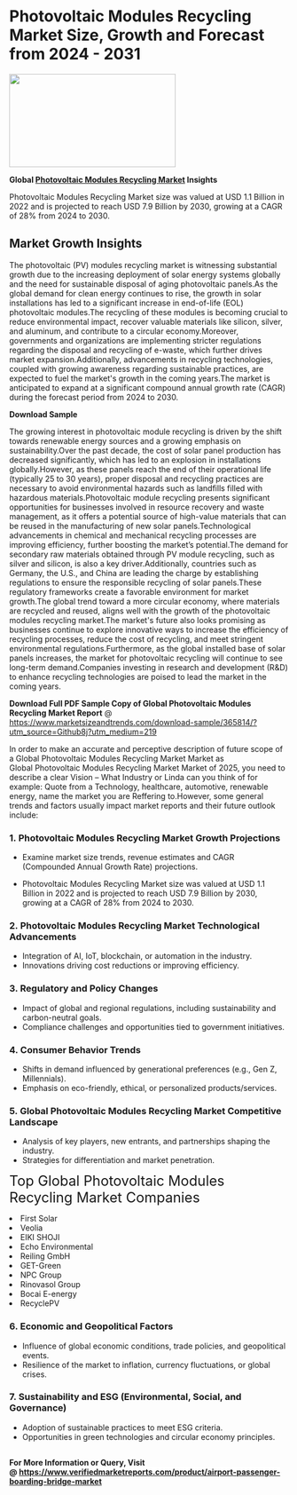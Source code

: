 <H1>Photovoltaic Modules Recycling Market Size, Growth and Forecast from 2024 - 2031</H1><img class="aligncenter size-medium wp-image-584254" src="https://thirdeyenews.in/wp-content/uploads/2024/09/Global-Market-Research-300x168.jpeg" alt="" width="300" height="168" /><p><strong>Global&nbsp;<a href="https://www.marketsizeandtrends.com/download-sample/365814/?utm_source=Github8j?utm_medium=219">Photovoltaic Modules Recycling Market</a> Insights</strong></p><p>Photovoltaic Modules Recycling Market size was valued at USD 1.1 Billion in 2022 and is projected to reach USD 7.9 Billion by 2030, growing at a CAGR of 28% from 2024 to 2030.</p><p><h2>Market Growth Insights</h2> <p>The photovoltaic (PV) modules recycling market is witnessing substantial growth due to the increasing deployment of solar energy systems globally and the need for sustainable disposal of aging photovoltaic panels.As the global demand for clean energy continues to rise, the growth in solar installations has led to a significant increase in end-of-life (EOL) photovoltaic modules.The recycling of these modules is becoming crucial to reduce environmental impact, recover valuable materials like silicon, silver, and aluminum, and contribute to a circular economy.Moreover, governments and organizations are implementing stricter regulations regarding the disposal and recycling of e-waste, which further drives market expansion.Additionally, advancements in recycling technologies, coupled with growing awareness regarding sustainable practices, are expected to fuel the market's growth in the coming years.The market is anticipated to expand at a significant compound annual growth rate (CAGR) during the forecast period from 2024 to 2030.</p> <p><strong>Download Sample</strong></p> <p>The growing interest in photovoltaic module recycling is driven by the shift towards renewable energy sources and a growing emphasis on sustainability.Over the past decade, the cost of solar panel production has decreased significantly, which has led to an explosion in installations globally.However, as these panels reach the end of their operational life (typically 25 to 30 years), proper disposal and recycling practices are necessary to avoid environmental hazards such as landfills filled with hazardous materials.Photovoltaic module recycling presents significant opportunities for businesses involved in resource recovery and waste management, as it offers a potential source of high-value materials that can be reused in the manufacturing of new solar panels.Technological advancements in chemical and mechanical recycling processes are improving efficiency, further boosting the market’s potential.The demand for secondary raw materials obtained through PV module recycling, such as silver and silicon, is also a key driver.Additionally, countries such as Germany, the U.S., and China are leading the charge by establishing regulations to ensure the responsible recycling of solar panels.These regulatory frameworks create a favorable environment for market growth.The global trend toward a more circular economy, where materials are recycled and reused, aligns well with the growth of the photovoltaic modules recycling market.The market's future also looks promising as businesses continue to explore innovative ways to increase the efficiency of recycling processes, reduce the cost of recycling, and meet stringent environmental regulations.Furthermore, as the global installed base of solar panels increases, the market for photovoltaic recycling will continue to see long-term demand.Companies investing in research and development (R&D) to enhance recycling technologies are poised to lead the market in the coming years.<p><span class=""><strong>Download Full PDF Sample Copy of Global Photovoltaic Modules Recycling Market Report</strong> @ <a href="https://www.marketsizeandtrends.com/download-sample/365814/?utm_source=Github8j?utm_medium=219" target="_blank">https://www.marketsizeandtrends.com/download-sample/365814/?utm_source=Github8j?utm_medium=219</a></span></p><p>In order to make an accurate and perceptive description of future scope of a Global&nbsp;Photovoltaic Modules Recycling Market Market as Global&nbsp;Photovoltaic Modules Recycling Market Market of 2025, you need to describe a clear Vision &ndash; What Industry or Linda can you think of for example: Quote from a Technology, healthcare, automotive, renewable energy, name the market you are Reffering to.However, some general trends and factors usually impact market reports and their future outlook include:</p><h3>1.&nbsp;<strong>Photovoltaic Modules Recycling Market Growth Projections</strong></h3><ul><li>Examine market size trends, revenue estimates and CAGR (Compounded Annual Growth Rate) projections.</li><li><p>Photovoltaic Modules Recycling Market size was valued at USD 1.1 Billion in 2022 and is projected to reach USD 7.9 Billion by 2030, growing at a CAGR of 28% from 2024 to 2030.</p></li></ul><h3>2.&nbsp;<strong>Photovoltaic Modules Recycling Market Technological Advancements</strong></h3><ul><li>Integration of AI, IoT, blockchain, or automation in the industry.</li><li>Innovations driving cost reductions or improving efficiency.</li></ul><h3>3.&nbsp;<strong>Regulatory and Policy Changes</strong></h3><ul><li>Impact of global and regional regulations, including sustainability and carbon-neutral goals.</li><li>Compliance challenges and opportunities tied to government initiatives.</li></ul><h3>4.&nbsp;<strong>Consumer Behavior Trends</strong></h3><ul><li>Shifts in demand influenced by generational preferences (e.g., Gen Z, Millennials).</li><li>Emphasis on eco-friendly, ethical, or personalized products/services.</li></ul><h3>5.&nbsp;<strong>Global Photovoltaic Modules Recycling Market Competitive Landscape</strong></h3><ul><li>Analysis of key players, new entrants, and partnerships shaping the industry.</li><li>Strategies for differentiation and market penetration.</li></ul><p data-pm-slice="1 1 []"><span style="color: inherit; font-family: inherit; font-size: 25px;">Top Global Photovoltaic Modules Recycling Market Companies</span></p><div class="" data-test-id=""><p><li>First Solar</li><li> Veolia</li><li> EIKI SHOJI</li><li> Echo Environmental</li><li> Reiling GmbH</li><li> GET-Green</li><li> NPC Group</li><li> Rinovasol Group</li><li> Bocai E-energy</li><li> RecyclePV</li></p></div><h3>6.&nbsp;<strong>Economic and Geopolitical Factors</strong></h3><ul><li>Influence of global economic conditions, trade policies, and geopolitical events.</li><li>Resilience of the market to inflation, currency fluctuations, or global crises.</li></ul><h3>7.&nbsp;<strong>Sustainability and ESG (Environmental, Social, and Governance)</strong></h3><ul><li>Adoption of sustainable practices to meet ESG criteria.</li><li>Opportunities in green technologies and circular economy principles.</li></ul><h2><strong style="font-size: 14px;">For More Information or Query, Visit @&nbsp;</strong><a style="background-color: #ffffff; font-size: 14px;" href="https://www.marketsizeandtrends.com/report/photovoltaic-modules-recycling-market/" target="_blank">https://www.verifiedmarketreports.com/product/airport-passenger-boarding-bridge-market</a></h2>